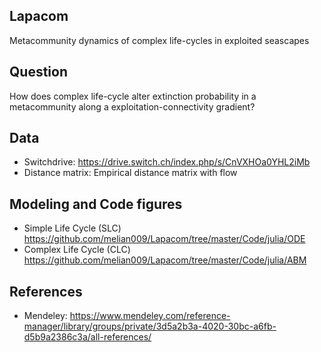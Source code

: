 ## Lapacom
Metacommunity dynamics of complex life-cycles in exploited seascapes

## Question
How does complex life-cycle alter extinction probability in a metacommunity along a exploitation-connectivity gradient?

## Data
* Switchdrive: https://drive.switch.ch/index.php/s/CnVXHOa0YHL2iMb
* Distance matrix: Empirical distance matrix with flow 
        
## Modeling and Code figures
* Simple Life Cycle (SLC) https://github.com/melian009/Lapacom/tree/master/Code/julia/ODE
* Complex Life Cycle (CLC) https://github.com/melian009/Lapacom/tree/master/Code/julia/ABM

## References
* Mendeley: https://www.mendeley.com/reference-manager/library/groups/private/3d5a2b3a-4020-30bc-a6fb-d5b9a2386c3a/all-references/
